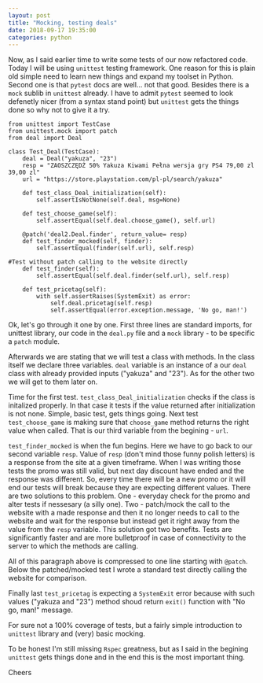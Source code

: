 ```yaml
---
layout: post
title: "Mocking, testing deals"
date: 2018-09-17 19:35:00
categories: python
---
```


Now, as I said earlier time to write some tests of our now refactored code.
Today I will be using `unittest` testing framework.
One reason for this is plain old simple need to learn new things and expand
my toolset in Python. Second one is that `pytest` docs are well... not that
good. Besides there is a `mock` sublib in `unittest` already.
I have to admit `pytest` seemed to look defenetly nicer (from a syntax stand point)
but `unittest` gets the things done so why not to give it a try.


```
from unittest import TestCase
from unittest.mock import patch
from deal import Deal

class Test_Deal(TestCase):
    deal = Deal("yakuza", "23")
    resp = "ZAOSZCZĘDŹ 50% Yakuza Kiwami Pełna wersja gry PS4 79,00 zl 39,00 zl"
    url = "https://store.playstation.com/pl-pl/search/yakuza"

    def test_class_Deal_initialization(self):
        self.assertIsNotNone(self.deal, msg=None)

    def test_choose_game(self):
        self.assertEqual(self.deal.choose_game(), self.url)

    @patch('deal2.Deal.finder', return_value= resp)
    def test_finder_mocked(self, finder):
        self.assertEqual(finder(self.url), self.resp)

#Test without patch calling to the website directly
    def test_finder(self):
        self.assertEqual(self.deal.finder(self.url), self.resp)

    def test_pricetag(self):
        with self.assertRaises(SystemExit) as error:
            self.deal.pricetag(self.resp)
            self.assertEqual(error.exception.message, 'No go, man!')
```

Ok, let's go through it one by one.
First three lines are standard imports, for unittest library, our code in the `deal.py` file
and a `mock` library - to be specific a `patch` module.

Afterwards we are stating that we will test a class with methods.
In the class itself we declare three variables. `deal` variable is an instance of a our `deal`
class with already provided inputs ("yakuza" and "23"). As for the other two we will get to them later on.


Time for the first test. `test_class_Deal_initialization` checks if the class is initalized properly.
In that case it tests if the value returned after initialization is not none. Simple, basic test, gets things
going. Next test `test_choose_game` is making sure that `choose_game` method returns the right value when called.
That is our third variable from the begining - `url`.


`test_finder_mocked` is when the fun begins. Here we have to go back to our second variable `resp`.
Value of `resp` (don't mind those funny polish letters) is a response from the site at a given timeframe. When I
was writing those tests the promo was still valid, but next day discount have ended and the response was different.
So, every time there will be a new promo or it will end our tests will break because they are expecting different
values. There are two solutions to this problem. One - everyday check for the promo and alter tests if nessesary
(a silly one). Two - patch/mock the call to the website with a made response and then it no longer needs to call to the
website and wait for the response but instead get it right away from the value from the `resp` variable.
This solution got two benefits. Tests are significantly faster and are more bulletproof in case of connectivity to
the server to which the methods are calling.


All of this paragraph above is compressed to one line starting with `@patch`. Below the patched/mocked test I wrote
a standard test directly calling the website for comparison.


Finally last `test_pricetag` is expecting a `SystemExit` error because with such values ("yakuza and "23") method
shoud return `exit()` function with "No go, man!" message.


For sure not a 100% coverage of tests, but a fairly simple introduction to `unittest` library and (very) basic mocking.


To be honest I'm still missing `Rspec` greatness, but as I said in the begining `unittest` gets things done and in the
end this is the most important thing.


Cheers
